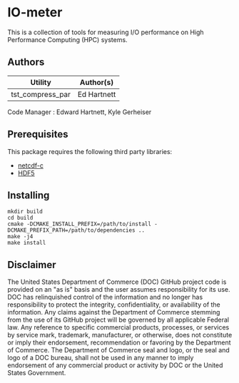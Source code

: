 # IO-meter

This is a collection of tools for measuring I/O performance on High
Performance Computing (HPC) systems.

## Authors

Utility | Author(s)
--------|----------
tst_compress_par | Ed Hartnett

Code Manager : Edward Hartnett, Kyle Gerheiser

## Prerequisites

This package requires the following third party libraries:
- [netcdf-c](https://github.com/Unidata/netcdf-c)
- [HDF5](https://www.hdfgroup.org/solutions/hdf5/) 

## Installing

```
mkdir build
cd build
cmake -DCMAKE_INSTALL_PREFIX=/path/to/install -DCMAKE_PREFIX_PATH=/path/to/dependencies ..
make -j4
make install
```

## Disclaimer

The United States Department of Commerce (DOC) GitHub project code is
provided on an "as is" basis and the user assumes responsibility for
its use. DOC has relinquished control of the information and no longer
has responsibility to protect the integrity, confidentiality, or
availability of the information. Any claims against the Department of
Commerce stemming from the use of its GitHub project will be governed
by all applicable Federal law. Any reference to specific commercial
products, processes, or services by service mark, trademark,
manufacturer, or otherwise, does not constitute or imply their
endorsement, recommendation or favoring by the Department of
Commerce. The Department of Commerce seal and logo, or the seal and
logo of a DOC bureau, shall not be used in any manner to imply
endorsement of any commercial product or activity by DOC or the United
States Government.

